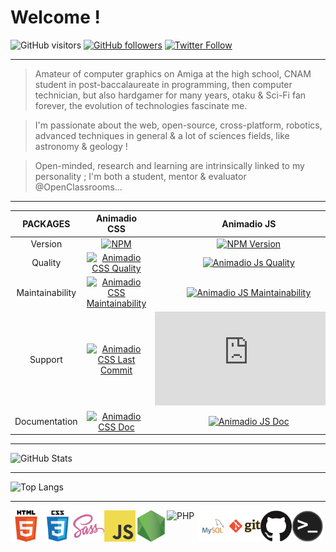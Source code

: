 # Welcome !

![GitHub visitors](https://visitor-badge.laobi.icu/badge?page_id=philippebeck.philippebeck)
[![GitHub followers](https://img.shields.io/github/followers/philippebeck?label=GitHub+followers)](https://github.com/philippebeck)
[![Twitter Follow](https://badgen.net/twitter/follow/philippepjbeck?label=Twitter+followers)](https://twitter.com/philippepjbeck)

---

> Amateur of computer graphics on Amiga at the high school, CNAM student in post-baccalaureate in programming, then computer technician, but also hardgamer for many years, otaku & Sci-Fi fan forever, the evolution of technologies fascinate me.

> I'm passionate about the web, open-source, cross-platform, robotics, advanced techniques in general & a lot of sciences fields, like astronomy & geology !

> Open-minded, research and learning are intrinsically linked to my personality ; I'm both a student, mentor & evaluator @OpenClassrooms...

---

| PACKAGES  |Animadio CSS|Animadio JS|Pam PHP|
| :----: | :----: | :----: | :----: |
|Version |[![NPM](https://img.shields.io/npm/v/animadio.svg)](https://www.npmjs.com/package/animadio)|[![NPM Version](https://img.shields.io/npm/v/animadio.js.svg)](https://www.npmjs.com/package/animadio.js)|[![Packagist](https://img.shields.io/packagist/v/devsagency/pam.svg)](https://packagist.org/packages/devsagency/pam)|
|Quality|[![Animadio CSS Quality](https://app.codacy.com/project/badge/Grade/299d541b73494c259debb80a0b25b9cc)](https://www.codacy.com/gh/animadio/animadio/dashboard)|[![Animadio Js Quality](https://app.codacy.com/project/badge/Grade/aa32d2ebd62148c0ba590c4132531119)](https://www.codacy.com/gh/animadio/animadio.js/dashboard)|[![Pam Quality](https://app.codacy.com/project/badge/Grade/d23a35cde327458388799fddea39fc96)](https://www.codacy.com/gh/devsagency/pam/dashboard)|
|Maintainability|[![Animadio CSS Maintainability](https://api.codeclimate.com/v1/badges/ad3b450099d132b4d98d/maintainability)](https://codeclimate.com/github/animadio/animadio/maintainability)|[![Animadio JS Maintainability](https://api.codeclimate.com/v1/badges/8338ea61deda5a6218db/maintainability)](https://codeclimate.com/github/animadio/animadio.js/maintainability)|[![Pam Maintainability](https://api.codeclimate.com/v1/badges/72ab5ccaf9a8278df405/maintainability)](https://codeclimate.com/github/devsagency/pam/maintainability)|
|Support|[![Animadio CSS Last Commit](https://badgen.net/github/last-commit/animadio/animadio)](https://github.com/animadio/animadio/commits/master)|[![Animadio JS Last Commit](https://badgen.net/github/last-commit/animadio/animadio.js)](https://github.com/animadio/animadio.js/commits/master)|[![Pam Last Commit](https://badgen.net/github/last-commit/philippebeck/pam)](https://github.com/philippebeck/pam/commits/master)|
|Documentation|[![Animadio CSS Doc](https://img.shields.io/website-up-down-green-red/https/animadio.org.svg?label=animadio.org)](https://animadio.org)|[![Animadio JS Doc](https://img.shields.io/website-up-down-green-red/https/animadio.org.svg?label=animadio.org)](https://animadio.org)|[![Pam Doc](https://img.shields.io/website-up-down-green-red/https/pam.devsagency.net.svg?label=pam.devsagency.net)](https://pam.devsagency.net)|

---

![GitHub Stats](https://github-readme-stats.vercel.app/api?username=philippebeck&theme=midnight-purple&show_icons=true&hide_border=true)

---

![Top Langs](https://github-readme-stats.vercel.app/api/top-langs/?username=philippebeck&theme=midnight-purple)

---

<img align="left" alt="HTML5" width="50px" src="https://raw.githubusercontent.com/github/explore/80688e429a7d4ef2fca1e82350fe8e3517d3494d/topics/html/html.png">
<img align="left" alt="CSS3" width="50px" src="https://raw.githubusercontent.com/github/explore/80688e429a7d4ef2fca1e82350fe8e3517d3494d/topics/css/css.png">
<img align="left" alt="Sass" width="50px" src="https://raw.githubusercontent.com/github/explore/80688e429a7d4ef2fca1e82350fe8e3517d3494d/topics/sass/sass.png">
<img align="left" alt="JavaScript" width="50px" src="https://raw.githubusercontent.com/github/explore/80688e429a7d4ef2fca1e82350fe8e3517d3494d/topics/javascript/javascript.png">
<img align="left" alt="Node.js" width="50px" src="https://raw.githubusercontent.com/github/explore/80688e429a7d4ef2fca1e82350fe8e3517d3494d/topics/nodejs/nodejs.png">
<img align="left" alt="PHP" width="50px" src="https://camo.githubusercontent.com/f7ca3c85e85a1a5b05ef1583af3921e6f4aea77e/68747470733a2f2f7777772e7068702e6e65742f696d616765732f6c6f676f732f6e65772d7068702d6c6f676f2e737667">
<img align="left" alt="MySQL" width="50px" src="https://raw.githubusercontent.com/github/explore/80688e429a7d4ef2fca1e82350fe8e3517d3494d/topics/mysql/mysql.png">
<img align="left" alt="Git" width="50px" src="https://raw.githubusercontent.com/github/explore/80688e429a7d4ef2fca1e82350fe8e3517d3494d/topics/git/git.png">
<img align="left" alt="GitHub" width="50px" src="https://raw.githubusercontent.com/github/explore/78df643247d429f6cc873026c0622819ad797942/topics/github/github.png">
<img align="left" alt="Terminal" width="50px" src="https://raw.githubusercontent.com/github/explore/80688e429a7d4ef2fca1e82350fe8e3517d3494d/topics/terminal/terminal.png">
